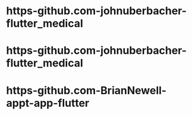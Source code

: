 # https-github.com-johnuberbacher-flutter_medical
# https-github.com-johnuberbacher-flutter_medical
# https-github.com-BrianNewell-appt-app-flutter
